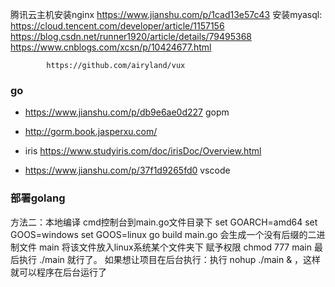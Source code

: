 腾讯云主机安装nginx https://www.jianshu.com/p/1cad13e57c43
安装myasql: https://cloud.tencent.com/developer/article/1157156
            https://blog.csdn.net/runner1920/article/details/79495368
            https://www.cnblogs.com/xcsn/p/10424677.html


            https://github.com/airyland/vux


### go 
- https://www.jianshu.com/p/db9e6ae0d227  gopm
- http://gorm.book.jasperxu.com/
- iris https://www.studyiris.com/doc/irisDoc/Overview.html

- https://www.jianshu.com/p/37f1d9265fd0 vscode 


### 部署golang
方法二：本地编译
cmd控制台到main.go文件目录下
set GOARCH=amd64
set GOOS=windows
set GOOS=linux
go build main.go
会生成一个没有后缀的二进制文件
main
将该文件放入linux系统某个文件夹下
赋予权限
chmod 777 main
最后执行 ./main 就行了。
如果想让项目在后台执行：执行 nohup ./main & ，这样就可以程序在后台运行了
